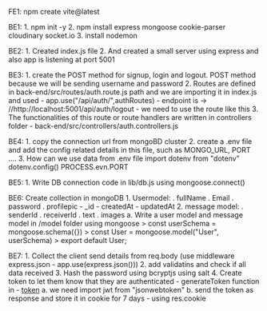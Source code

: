 <!-- -------------setup---------------- -->
FE1: npm create vite@latest 

BE1: 
    1. npm init -y
    2. npm install express mongoose cookie-parser cloudinary socket.io
    3. install nodemon

<!-- ------------- initial server setup ----------- -->
BE2: 
    1. Created index.js file 
    2. And created a small server using express and also app is listening at port 5001

BE3: 
    1. create the POST method for signup, login and logout. POST method because we will be sending username and password
    2. Routes are defined in back-end/src/routes/auth.route.js path and we are importing it in index.js and used - app.use("/api/auth/",authRoutes) - endpoint is -> //http://localhost:5001/api/auth/logout - we need to use the route like this
    3. The functionalities of this route or route handlers are written in controllers folder - back-end/src/controllers/auth.controllers.js

<!-- ------------ creating mongoDB cluster and env file --------- -->
BE4: 
    1. copy the connection url from mongoBD cluster
    2. create a .env file and add the config related details in this file, such as MONGO_URL, PORT ....
    3. How can we use data from .env file
         import dotenv from "dotenv"
         dotenv.config()
         PROCESS.evn.PORT

<!-- ------ create mongoDB connection -------- -->
BE5:
    1. Write DB connection code in lib/db.js using mongoose.connect()

<!-- ------ create mongoDB schema and model -------- -->
BE6: 
    Create collection in mongoDB
    1. Usermodel:
        . fullName
        . Email
        . password
        . profilepic
        - _id
        - createdAt
        - updatedAt
    2. message model:
        . senderId
        . receiverId
        . text
        . images
    a. Write a user model and message model in /model folder using mongoose
        > const userSchema = mongoose.schema({})
        > const User = mongoose.model("User", userSchema)
        > export default User;

<!-- ------ create signup logic -------- -->
BE7: 
    1. Collect the client send details from req.body (use middleware express.json - app.use(express.json()))
    2. add validatins and check if all data received
    3. Hash the password using bcryptjs using salt
    4. Create token to let them know that they are authenticated - generateToken function in - [token](lib/utils.js)
        a. we need import jwt from "jsonwebtoken"
        b. send the token as response and store it in cookie for 7 days - using res.cookie
